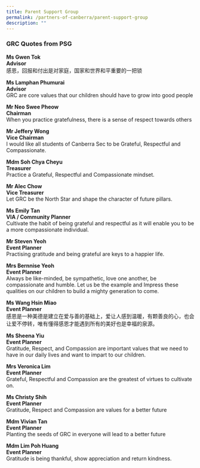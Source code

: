 ```yaml
---
title: Parent Support Group
permalink: /partners-of-canberra/parent-support-group
description: ""
---
```


<h3><strong>GRC Quotes from PSG&nbsp;</strong></h3>
<p><strong>Ms Gwen Tok <br /></strong><strong>Advisor&nbsp;<br /></strong>感恩，回报和付出是对家庭，国家和世界和平重要的一把锁</p>
<p><strong>Ms Lamphan Phumurai<br /></strong><strong>Advisor<br /></strong>GRC are core values that our children should have to grow into good people</p>
<p><strong>Mr Neo Swee Pheow&nbsp;<br /></strong><strong>Chairman<br /></strong>When you practice gratefulness, there is a sense of respect towards others</p>
<p><strong>Mr Jeffery Wong&nbsp;<br /></strong><strong>Vice Chairman<br /></strong>I would like all students of Canberra Sec to be Grateful, Respectful and Compassionate.</p>
<p><strong>Mdm Soh Chya Cheyu<br /></strong><strong>Treasurer<br /></strong>Practice a Grateful, Respectful and Compassionate mindset.</p>
<p><strong>Mr Alec Chow&nbsp;<br /></strong><strong>Vice Treasurer<br /></strong>Let GRC be the North Star and shape the character of future pillars.</p>
<p><strong>Ms Emily Tan<br /></strong><strong>VIA / Community Planner<br /></strong>Cultivate the habit of being grateful and respectful as it will enable you to be a more compassionate individual.</p>
<p><strong>Mr Steven Yeoh<br /></strong><strong>Event Planner<br /></strong>Practising gratitude and being grateful are keys to a happier life.</p>
<p><strong>Mrs Bernnise Yeoh<br /></strong><strong>Event Planner<br /></strong>Always be like-minded, be sympathetic, love one another, be compassionate and humble. Let us be the example and Impress these qualities on our children to build a mighty generation to come.</p>
<p><strong>Ms Wang Hsin Miao<br /></strong><strong>Event Planner<br /></strong>感恩是一种美德是建立在爱与善的基础上，爱让人感到温暖，有颗善良的心，也会让爱不停转，唯有懂得感恩才能遇到所有的美好也是幸福的泉源。</p>
<p><strong>Ms Sheena Yiu<br /></strong><strong>Event Planner<br /></strong>Gratitude, Respect, and Compassion are important values that we need to have in our daily lives and want to impart to our children.</p>
<p><strong>Mrs Veronica Lim<br /></strong><strong>Event Planner<br /></strong>Grateful, Respectful and Compassion are the greatest of virtues to cultivate on.</p>
<p><strong>Ms Christy Shih<br /></strong><strong>Event Planner<br /></strong>Gratitude, Respect and Compassion are values for a better future</p>
<p><strong>Mdm Vivian Tan<br /></strong><strong>Event Planner<br /></strong>Planting the seeds of GRC in everyone will lead to a better future</p>
<p><strong>Mdm Lim Poh Huang<br /></strong><strong>Event Planner<br /></strong>Gratitude is being thankful, show appreciation and return kindness.</p>